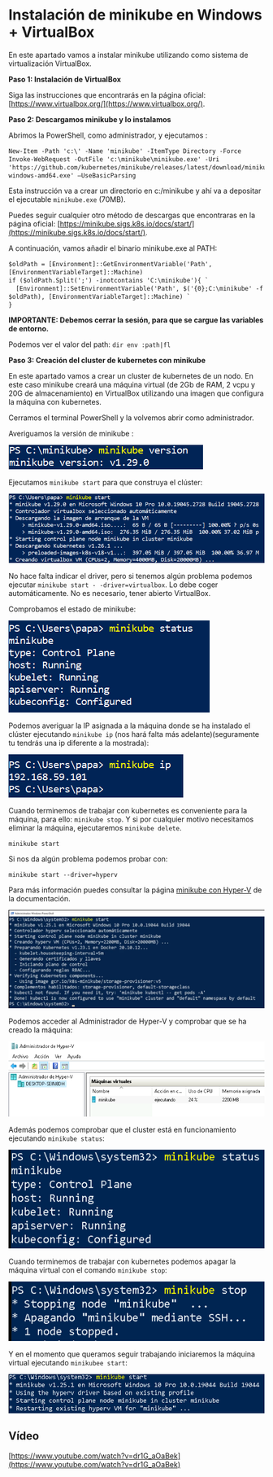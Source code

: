 # Instalación de minikube en Windows + VirtualBox

En este apartado vamos a instalar minikube utilizando como sistema de virtualización VirtualBox. 

**Paso 1: Instalación de VirtualBox**

Siga las instrucciones que encontrarás en la página oficial: [https://www.virtualbox.org/](https://www.virtualbox.org/).

**Paso 2: Descargamos minikube y lo instalamos**

Abrimos la PowerShell, como administrador, y ejecutamos :

```
New-Item -Path 'c:\' -Name 'minikube' -ItemType Directory -Force
Invoke-WebRequest -OutFile 'c:\minikube\minikube.exe' -Uri 'https://github.com/kubernetes/minikube/releases/latest/download/minikube-windows-amd64.exe' –UseBasicParsing
```

Esta instrucción va a crear un directorio en c:/minikube y ahí va a depositar el ejecutable `minikube.exe` (70MB).

Puedes seguir cualquier otro método de descargas que encontraras en la página oficial: [https://minikube.sigs.k8s.io/docs/start/](https://minikube.sigs.k8s.io/docs/start/).

A continuación, vamos añadir el binario minikube.exe al PATH:

```
$oldPath = [Environment]::GetEnvironmentVariable('Path', [EnvironmentVariableTarget]::Machine)
if ($oldPath.Split(';') -inotcontains 'C:\minikube'){ `
  [Environment]::SetEnvironmentVariable('Path', $('{0};C:\minikube' -f $oldPath), [EnvironmentVariableTarget]::Machine) `
}
```

**IMPORTANTE: Debemos cerrar la sesión, para que se cargue las variables de entorno.**

Podemos ver el valor del path: `dir env :path|fl`

**Paso 3: Creación del cluster de kubernetes con minikube**

En este apartado vamos a crear un cluster de kubernetes de un nodo. En este caso minikube creará una máquina virtual (de 2Gb de RAM, 2 vcpu y 20G de almacenamiento) en VirtualBox utilizando una imagen que configura la máquina con kubernetes. 

Cerramos el terminal PowerShell y la volvemos abrir como administrador.

Averiguamos la versión de minikube :

![windows1](img/newwin1.png)

Ejecutamos `minikube start` para que construya el clúster:

![windows1](img/newwin2.png)

No hace falta indicar el driver, pero si tenemos algún problema podemos ejecutar `minikube start - -driver=virtualbox`. Lo debe coger automáticamente. No es necesario, tener abierto VirtualBox.

Comprobamos el estado de minikube:

![windows1](img/newwin3.png)

Podemos averiguar la IP asignada a la máquina donde se ha instalado el clúster ejecutando `minikube ip` (nos hará falta más adelante)(seguramente tu tendrás una ip diferente a la mostrada):

![windows1](img/newwin4.png)

Cuando terminemos de trabajar con kubernetes es conveniente para la máquina, para ello: `minikube stop`. Y si por cualquier motivo necesitamos eliminar la máquina, ejecutaremos `minikube delete`.










```
minikube start
```

Si nos da algún problema podemos probar con:

```
minikube start --driver=hyperv
```

Para más información puedes consultar la página [minikube con Hyper-V](https://minikube.sigs.k8s.io/docs/drivers/hyperv/) de la documentación.

![windows1](img/windows6.png)

Podemos acceder al Administrador de Hyper-V y comprobar que se ha creado la máquina:

![windows1](img/windows7.png)

Además podemos comprobar que el cluster está en funcionamiento ejecutando `minikube status`:

![windows1](img/windows10.png)

Cuando terminemos de trabajar con kubernetes podemos apagar la máquina virtual con el comando `minikube stop`:

![windows1](img/windows8.png)

Y en el momento que queramos seguir trabajando iniciaremos la máquina virtual ejecutando `minikubee start`:

![windows1](img/windows9.png)

## Vídeo

[https://www.youtube.com/watch?v=dr1G_aOaBek](https://www.youtube.com/watch?v=dr1G_aOaBek)
